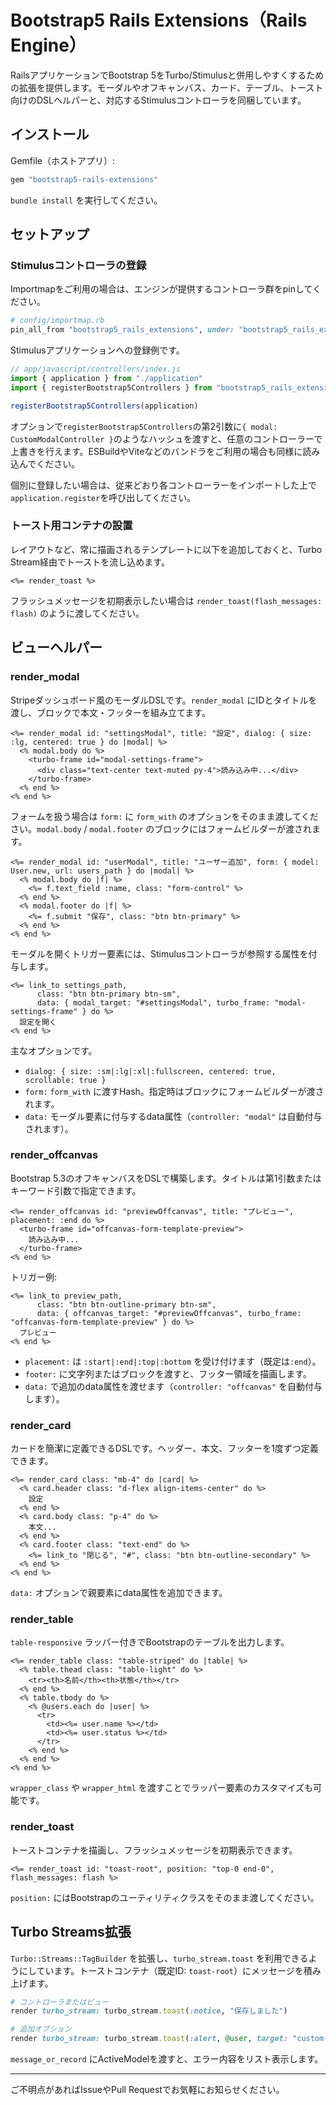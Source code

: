 # Bootstrap5 Rails Extensions（Rails Engine）

RailsアプリケーションでBootstrap 5をTurbo/Stimulusと併用しやすくするための拡張を提供します。モーダルやオフキャンバス、カード、テーブル、トースト向けのDSLヘルパーと、対応するStimulusコントローラを同梱しています。

## インストール

Gemfile（ホストアプリ）:

```ruby
gem "bootstrap5-rails-extensions"
```

`bundle install` を実行してください。

## セットアップ

### Stimulusコントローラの登録

Importmapをご利用の場合は、エンジンが提供するコントローラ群をpinしてください。

```ruby
# config/importmap.rb
pin_all_from "bootstrap5_rails_extensions", under: "bootstrap5_rails_extensions"
```

Stimulusアプリケーションへの登録例です。

```javascript
// app/javascript/controllers/index.js
import { application } from "./application"
import { registerBootstrap5Controllers } from "bootstrap5_rails_extensions"

registerBootstrap5Controllers(application)
```

オプションで`registerBootstrap5Controllers`の第2引数に`{ modal: CustomModalController }`のようなハッシュを渡すと、任意のコントローラーで上書きを行えます。ESBuildやViteなどのバンドラをご利用の場合も同様に読み込んでください。

個別に登録したい場合は、従来どおり各コントローラーをインポートした上で`application.register`を呼び出してください。

### トースト用コンテナの設置

レイアウトなど、常に描画されるテンプレートに以下を追加しておくと、Turbo Stream経由でトーストを流し込めます。

```erb
<%= render_toast %>
```

フラッシュメッセージを初期表示したい場合は `render_toast(flash_messages: flash)` のように渡してください。

## ビューヘルパー

### render_modal

Stripeダッシュボード風のモーダルDSLです。`render_modal` にIDとタイトルを渡し、ブロックで本文・フッターを組み立てます。

```erb
<%= render_modal id: "settingsModal", title: "設定", dialog: { size: :lg, centered: true } do |modal| %>
  <% modal.body do %>
    <turbo-frame id="modal-settings-frame">
      <div class="text-center text-muted py-4">読み込み中...</div>
    </turbo-frame>
  <% end %>
<% end %>
```

フォームを扱う場合は `form:` に `form_with` のオプションをそのまま渡してください。`modal.body` / `modal.footer` のブロックにはフォームビルダーが渡されます。

```erb
<%= render_modal id: "userModal", title: "ユーザー追加", form: { model: User.new, url: users_path } do |modal| %>
  <% modal.body do |f| %>
    <%= f.text_field :name, class: "form-control" %>
  <% end %>
  <% modal.footer do |f| %>
    <%= f.submit "保存", class: "btn btn-primary" %>
  <% end %>
<% end %>
```

モーダルを開くトリガー要素には、Stimulusコントローラが参照する属性を付与します。

```erb
<%= link_to settings_path,
      class: "btn btn-primary btn-sm",
      data: { modal_target: "#settingsModal", turbo_frame: "modal-settings-frame" } do %>
  設定を開く
<% end %>
```

主なオプションです。

- `dialog: { size: :sm|:lg|:xl|:fullscreen, centered: true, scrollable: true }`
- `form:` `form_with` に渡すHash。指定時はブロックにフォームビルダーが渡されます。
- `data:` モーダル要素に付与するdata属性（`controller: "modal"` は自動付与されます）。

### render_offcanvas

Bootstrap 5.3のオフキャンバスをDSLで構築します。タイトルは第1引数またはキーワード引数で指定できます。

```erb
<%= render_offcanvas id: "previewOffcanvas", title: "プレビュー", placement: :end do %>
  <turbo-frame id="offcanvas-form-template-preview">
    読み込み中...
  </turbo-frame>
<% end %>
```

トリガー例:

```erb
<%= link_to preview_path,
      class: "btn btn-outline-primary btn-sm",
      data: { offcanvas_target: "#previewOffcanvas", turbo_frame: "offcanvas-form-template-preview" } do %>
  プレビュー
<% end %>
```

- `placement:` は `:start|:end|:top|:bottom` を受け付けます（既定は`:end`）。
- `footer:` に文字列またはブロックを渡すと、フッター領域を描画します。
- `data:` で追加のdata属性を渡せます（`controller: "offcanvas"` を自動付与します）。

### render_card

カードを簡潔に定義できるDSLです。ヘッダー、本文、フッターを1度ずつ定義できます。

```erb
<%= render_card class: "mb-4" do |card| %>
  <% card.header class: "d-flex align-items-center" do %>
    設定
  <% end %>
  <% card.body class: "p-4" do %>
    本文...
  <% end %>
  <% card.footer class: "text-end" do %>
    <%= link_to "閉じる", "#", class: "btn btn-outline-secondary" %>
  <% end %>
<% end %>
```

`data:` オプションで親要素にdata属性を追加できます。

### render_table

`table-responsive` ラッパー付きでBootstrapのテーブルを出力します。

```erb
<%= render_table class: "table-striped" do |table| %>
  <% table.thead class: "table-light" do %>
    <tr><th>名前</th><th>状態</th></tr>
  <% end %>
  <% table.tbody do %>
    <% @users.each do |user| %>
      <tr>
        <td><%= user.name %></td>
        <td><%= user.status %></td>
      </tr>
    <% end %>
  <% end %>
<% end %>
```

`wrapper_class` や `wrapper_html` を渡すことでラッパー要素のカスタマイズも可能です。

### render_toast

トーストコンテナを描画し、フラッシュメッセージを初期表示できます。

```erb
<%= render_toast id: "toast-root", position: "top-0 end-0", flash_messages: flash %>
```

`position:` にはBootstrapのユーティリティクラスをそのまま渡してください。

## Turbo Streams拡張

`Turbo::Streams::TagBuilder` を拡張し、`turbo_stream.toast` を利用できるようにしています。トーストコンテナ（既定ID: `toast-root`）にメッセージを積み上げます。

```ruby
# コントローラまたはビュー
render turbo_stream: turbo_stream.toast(:notice, "保存しました")

# 追加オプション
render turbo_stream: turbo_stream.toast(:alert, @user, target: "custom-toast", autohide: false, delay: 8000)
```

`message_or_record` にActiveModelを渡すと、エラー内容をリスト表示します。

---

ご不明点があればIssueやPull Requestでお気軽にお知らせください。
